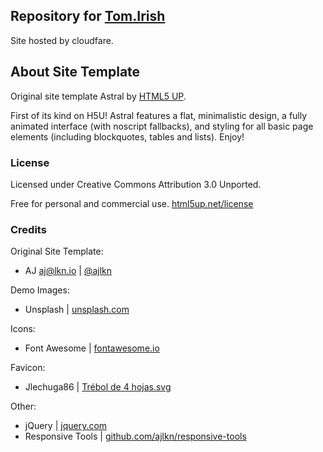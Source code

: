 ## Repository for [Tom.Irish](https://tom.irish)
Site hosted by cloudfare.

## About Site Template
Original site template Astral by [HTML5 UP](https://html5up.net/astral).

First of its kind on H5U! Astral features a flat, minimalistic design, a fully animated interface (with noscript fallbacks), and styling for all basic page elements (including blockquotes, tables and lists). Enjoy!

### License
Licensed under Creative Commons Attribution 3.0 Unported.

Free for personal and commercial use. [html5up.net/license](https://html5up.net/license)

### Credits
Original Site Template:  
- AJ aj@lkn.io | [@ajlkn](https://x.com/ajlkn)

Demo Images:
- Unsplash | [unsplash.com](https://unsplash.com)

Icons:
- Font Awesome | [fontawesome.io](https://fontawesome.com)

Favicon:
- Jlechuga86 | [Trébol de 4 hojas.svg](https://commons.wikimedia.org/wiki/File:Tr%C3%A9bol_de_4_hojas.svg)

Other:
- jQuery | [jquery.com](https://jquery.com)
- Responsive Tools | [github.com/ajlkn/responsive-tools](https://github.com/ajlkn/responsive-tools)
